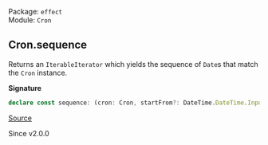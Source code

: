 Package: `effect`<br />
Module: `Cron`<br />

## Cron.sequence

Returns an `IterableIterator` which yields the sequence of `Date`s that match the `Cron` instance.

**Signature**

```ts
declare const sequence: (cron: Cron, startFrom?: DateTime.DateTime.Input) => IterableIterator<Date>
```

[Source](https://github.com/Effect-TS/effect/tree/main/packages/effect/src/Cron.ts#L523)

Since v2.0.0